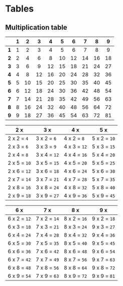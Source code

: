 # Tables

## Multiplication table

|        |  1 |  2 |  3 |  4 |  5 |  6 |  7 |  8 |  9 |
|:------:|:--:|:--:|:--:|:--:|:--:|:--:|:--:|:--:|:--:|
|  **1** |  1 |  2 |  3 |  4 |  5 |  6 |  7 |  8 |  9 |
|  **2** |  2 |  4 |  6 |  8 | 10 | 12 | 14 | 16 | 18 |
|  **3** |  3 |  6 |  9 | 12 | 15 | 18 | 21 | 24 | 27 |
|  **4** |  4 |  8 | 12 | 16 | 20 | 24 | 28 | 32 | 36 |
|  **5** |  5 | 10 | 15 | 20 | 25 | 30 | 35 | 40 | 45 |
|  **6** |  6 | 12 | 18 | 24 | 30 | 36 | 42 | 48 | 54 |
|  **7** |  7 | 14 | 21 | 28 | 35 | 42 | 49 | 56 | 63 |
|  **8** |  8 | 16 | 24 | 32 | 40 | 48 | 56 | 64 | 72 |
|  **9** |  9 | 18 | 27 | 36 | 45 | 54 | 63 | 72 | 81 |

| 2 x          | 3 x          | 4 x          | 5 x          |
|--------------|--------------|--------------|--------------|
| 2 x 2 = `4`  | 3 x 2 = `6`  | 4 x 2 = `8`  | 5 x 2 = `10` |
| 2 x 3 = `6`  | 3 x 3 = `9`  | 4 x 3 = `12` | 5 x 3 = `15` |
| 2 x 4 = `8`  | 3 x 4 = `12` | 4 x 4 = `16` | 5 x 4 = `20` |
| 2 x 5 = `10` | 3 x 5 = `15` | 4 x 5 = `20` | 5 x 5 = `25` |
| 2 x 6 = `12` | 3 x 6 = `18` | 4 x 6 = `24` | 5 x 6 = `30` |
| 2 x 7 = `14` | 3 x 7 = `21` | 4 x 7 = `28` | 5 x 7 = `35` |
| 2 x 8 = `16` | 3 x 8 = `24` | 4 x 8 = `32` | 5 x 8 = `40` |
| 2 x 9 = `18` | 3 x 9 = `27` | 4 x 9 = `36` | 5 x 9 = `45` |

| 6 x          | 7 x          |   8 x        | 9   x        |
|--------------|--------------|--------------|--------------|
| 6 x 2 = `12` | 7 x 2 = `14` | 8 x 2 = `16` | 9 x 2 = `18` |
| 6 x 3 = `18` | 7 x 3 = `21` | 8 x 3 = `24` | 9 x 3 = `27` |
| 6 x 4 = `24` | 7 x 4 = `28` | 8 x 4 = `32` | 9 x 4 = `36` |
| 6 x 5 = `30` | 7 x 5 = `35` | 8 x 5 = `40` | 9 x 5 = `45` |
| 6 x 6 = `36` | 7 x 6 = `42` | 8 x 6 = `48` | 9 x 6 = `54` |
| 6 x 7 = `42` | 7 x 7 = `49` | 8 x 7 = `56` | 9 x 7 = `63` |
| 6 x 8 = `48` | 7 x 8 = `56` | 8 x 8 = `64` | 9 x 8 = `72` |
| 6 x 9 = `54` | 7 x 9 = `63` | 8 x 9 = `72` | 9 x 9 = `81` |